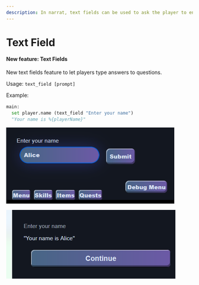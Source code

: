 ```yaml
---
description: In narrat, text fields can be used to ask the player to enter text
---
```


# Text Field



#### New feature: Text Fields

New text fields feature to let players type answers to questions.

Usage: `text_field [prompt]`

Example:

```py
main:
  set player.name (text_field "Enter your name")
  "Your name is %{playerName}"
```

![](<../.gitbook/assets/image (7).png>)

![](<../.gitbook/assets/image (4).png>)
